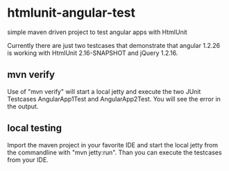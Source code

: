 htmlunit-angular-test
=====================

simple maven driven project to test angular apps with HtmlUnit

Currently there are just two testcases that demonstrate that angular 1.2.26 is working with HtmlUnit 2.16-SNAPSHOT and jQuery 1.2.16.

mvn verify
----------

Use of "mvn verify" will start a local jetty and execute the two JUnit Testcases AngularApp1Test and AngularApp2Test. You will see the error in the output.
 
local testing
-------------

Import the maven project in your favorite IDE and start the local jetty from the commandline with "mvn jetty:run". 
Than you can execute the testcases from your IDE.
